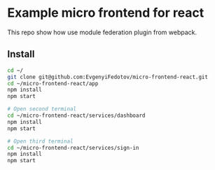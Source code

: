 # Example micro frontend for react

This repo show how use module federation plugin from webpack.

## Install

```sh
cd ~/
git clone git@github.com:EvgenyiFedotov/micro-frontend-react.git
cd ~/micro-frontend-react/app
npm install
npm start

# Open second terminal
cd ~/micro-frontend-react/services/dashboard
npm install
npm start

# Open third terminal
cd ~/micro-frontend-react/services/sign-in
npm install
npm start

```
